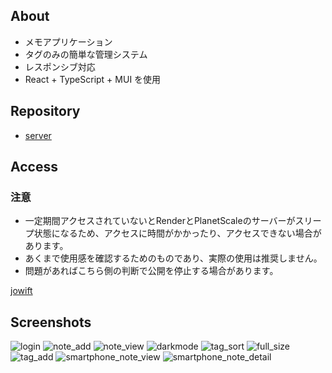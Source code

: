 ## About
- メモアプリケーション
- タグのみの簡単な管理システム
- レスポンシブ対応
- React + TypeScript + MUI を使用

## Repository
- [server](ktmage/jowift-server)

## Access
### 注意
- 一定期間アクセスされていないとRenderとPlanetScaleのサーバーがスリープ状態になるため、アクセスに時間がかかったり、アクセスできない場合があります。
- あくまで使用感を確認するためのものであり、実際の使用は推奨しません。
- 問題があればこちら側の判断で公開を停止する場合があります。
  
[jowift](https://jowift.onrender.com/)

## Screenshots
![login](/screenshots/login.png)
![note_add](/screenshots/note_add.png)
![note_view](/screenshots/note_view.png)
![darkmode](/screenshots/darkmode.png)
![tag_sort](/screenshots/tag_sort.png)
![full_size](/screenshots/fullsize_view.png)
![tag_add](/screenshots/tag_add.png)
![smartphone_note_view](/screenshots/smartphone_note_view.png)
![smartphone_note_detail](/screenshots/smartphone_note_detail.png)
